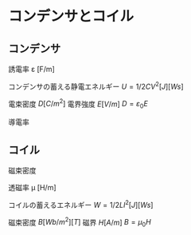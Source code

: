 # コンデンサとコイル

## コンデンサ





誘電率 ε [F/m]

コンデンサの蓄える静電エネルギー 
$U = 1/2 CV^2 [J] [Ws]$

電束密度 $D [C/m^2]$
電界強度 $E [V/m]$
$D = ε_0E$

導電率



## コイル

磁束密度


透磁率 μ [H/m]

コイルの蓄えるエネルギー
$W = 1/2 LI^2 [J] [Ws]$

磁束密度 $B [Wb/m^2] [T]$
磁界 $H [A/m]$
$B = μ_0H$


